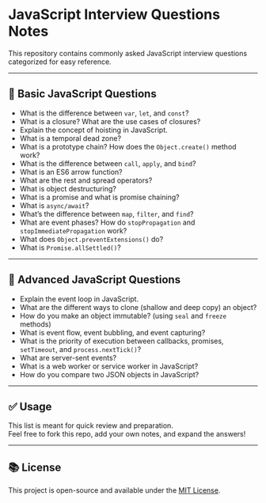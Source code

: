 # JavaScript Interview Questions Notes

This repository contains commonly asked JavaScript interview questions categorized for easy reference.

---

## 📌 Basic JavaScript Questions

- What is the difference between `var`, `let`, and `const`?
- What is a closure? What are the use cases of closures?
- Explain the concept of hoisting in JavaScript.
- What is a temporal dead zone?
- What is a prototype chain? How does the `Object.create()` method work?
- What is the difference between `call`, `apply`, and `bind`?
- What is an ES6 arrow function?
- What are the rest and spread operators?
- What is object destructuring?
- What is a promise and what is promise chaining?
- What is `async/await`?
- What’s the difference between `map`, `filter`, and `find`?
- What are event phases? How do `stopPropagation` and `stopImmediatePropagation` work?
- What does `Object.preventExtensions()` do?
- What is `Promise.allSettled()`?

---

## 🚀 Advanced JavaScript Questions

- Explain the event loop in JavaScript.
- What are the different ways to clone (shallow and deep copy) an object?
- How do you make an object immutable? (using `seal` and `freeze` methods)
- What is event flow, event bubbling, and event capturing?
- What is the priority of execution between callbacks, promises, `setTimeout`, and `process.nextTick()`?
- What are server-sent events?
- What is a web worker or service worker in JavaScript?
- How do you compare two JSON objects in JavaScript?

---

## ✅ Usage

This list is meant for quick review and preparation.  
Feel free to fork this repo, add your own notes, and expand the answers!

---

## 📚 License

This project is open-source and available under the [MIT License](LICENSE).
